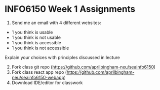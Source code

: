 # INFO6150 Week 1 Assignments

1. Send me an email with 4 different websites:

* 1 you think is usable
* 1 you think is not usable
* 1 you think is accessible
* 1 you think is not accessible

Explain your choices with principles discussed in lecture


2. Fork class git repo (https://github.com/aprilbingham-neu/seainfo6150)
3. Fork class react app repo (https://github.com/aprilbingham-neu/seainfo6150-webapp)
4. Download IDE/editor for classwork
